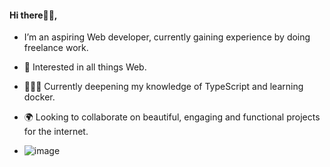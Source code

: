 #### Hi there👋🏾,
-  I’m an aspiring Web developer, currently gaining experience by doing freelance work.  
- 🧩 Interested in all things Web.
- 👨🏾‍💻 Currently deepening my knowledge of TypeScript and learning docker.
- 🌍 Looking to collaborate on beautiful, engaging and functional projects for the internet.

-  ![image](https://media.giphy.com/media/wvQIqJyNBOCjK/giphy.gif)
  
<!-- -    sometimes i do this <img src="https://media.giphy.com/media/wvQIqJyNBOCjK/giphy.gif" width="30"> -->


<!--
**relentless95/relentless95** is a ✨ _special_ ✨ repository because its `README.md` (this file) appears on your GitHub profile.

Here are some ideas to get you started:

- 🔭 I’m currently working on ...
- 🌱 I’m currently learning ...
- 👯 I’m looking to collaborate on ...
- 🤔 I’m looking for help with ...
- 💬 Ask me about ...
- 📫 How to reach me: ...
- 😄 Pronouns: ...
- ⚡ Fun fact: ...
-->
